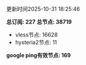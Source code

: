 更新时间2025-10-31 18:25:46

**总订阅: 227**
**总节点: 38719**
- vless节点: 16628
- hysteria2节点: 11

**google ping有效节点: 169**
